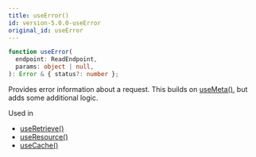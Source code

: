 ```yaml
---
title: useError()
id: version-5.0.0-useError
original_id: useError
---
```


```typescript
function useError(
  endpoint: ReadEndpoint,
  params: object | null,
): Error & { status?: number };
```

Provides error information about a request. This builds on [useMeta()](./useMeta),
but adds some additional logic.

Used in

- [useRetrieve()](./useRetrieve)
- [useResource()](./useResource)
- [useCache()](./useCache)
